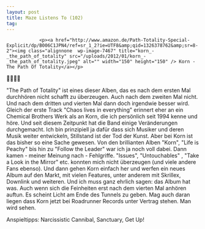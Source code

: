 ```yaml
---
layout: post
title: Maze Listens To (102)
tag: 
---
```



                <p><a href="http://www.amazon.de/Path-Totality-Special-Explicit/dp/B006C1JPN4/ref=sr_1_2?ie=UTF8&amp;qid=1326378762&amp;sr=8-2"><img class="alignnone  wp-image-7467" title="korn_-_the_path_of_totality" src="/uploads/2012/01/korn_-_the_path_of_totality.jpeg" alt="" width="150" height="150" /> Korn -The Path Of Totality</a></p>
<p>🤘🤘🤘🤘</p>
<p>&quot;The Path of Totality&quot; ist eines dieser Alben, das es nach dem ersten Mal durchhören nicht schafft zu überzeugen. Auch nach dem zweiten Mal nicht. Und nach dem dritten und vierten Mal dann doch irgendwie besser wird. Gleich der erste Track &quot;Chaos lives in everything&quot; erinnert eher an ein Chemical Brothers Werk als an Korn, die ich persönlich seit 1994 kenne und höre. Und seit diesem Zeitpunkt hat die Band einige Veränderungen durchgemacht. Ich bin prinzipiell ja dafür dass sich Musiker und deren Musik weiter entwickeln, Stillstand ist der Tod der Kunst. Aber bei Korn ist das bisher so eine Sache gewesen. Von den brillianten Alben &quot;Korn&quot;, &quot;Life is Peachy&quot; bis hin zu &quot;Follow the Leader&quot; war ich ja noch voll dabei. Dann kamen - meiner Meinung nach - Fehlgriffe. &quot;Issues&quot;, &quot;Untouchables&quot; , &quot;Take a Look in the Mirror&quot; etc. konnten mich nicht überzeugen (und viele andere Fans ebenso). Und dann gehen Korn einfach her und werfen ein neues Album auf den Markt, mit vielen Features, unter anderem mit Skrillex, Downlink und weiteren. Und ich muss ganz ehrlich sagen: das Album hat was. Auch wenn sich die Feinheiten erst nach dem vierten Mal anhören auftun. Es scheint Licht am Ende des Tunnels zu geben. Mag auch daran liegen dass Korn jetzt bei Roadrunner Records unter Vertrag stehen. Man wird sehen.</p>
<p>Anspieltipps: Narcissistic Cannibal, Sanctuary, Get Up!</p>
            
